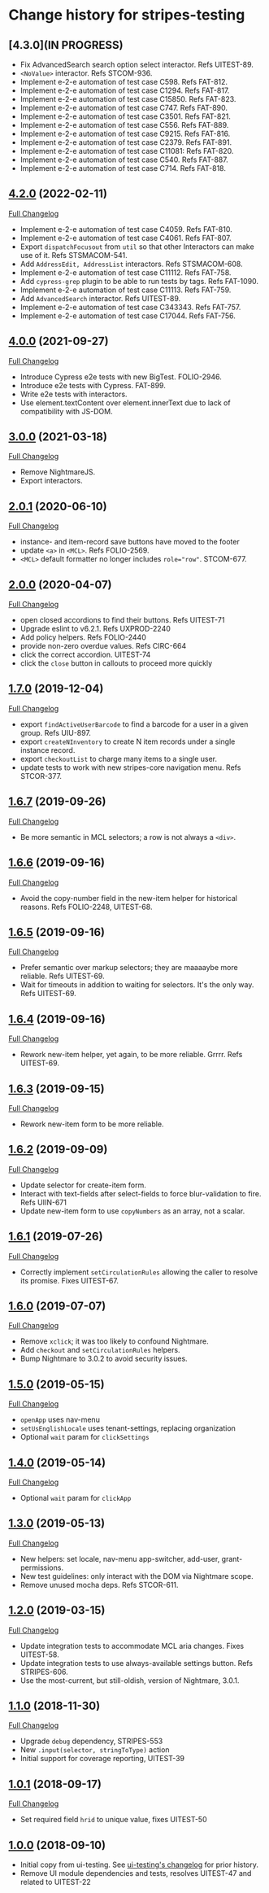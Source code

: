 # Change history for stripes-testing

## [4.3.0](IN PROGRESS)

* Fix AdvancedSearch search option select interactor. Refs UITEST-89.
* `<NoValue>` interactor. Refs STCOM-936.
* Implement e-2-e automation of test case C598. Refs FAT-812.
* Implement e-2-e automation of test case C1294. Refs FAT-817.
* Implement e-2-e automation of test case C15850. Refs FAT-823.
* Implement e-2-e automation of test case C747. Refs FAT-890.
* Implement e-2-e automation of test case C3501. Refs FAT-821.
* Implement e-2-e automation of test case C556. Refs FAT-889.
* Implement e-2-e automation of test case C9215. Refs FAT-816.
* Implement e-2-e automation of test case C2379. Refs FAT-891.
* Implement e-2-e automation of test case C11081: Refs FAT-820.
* Implement e-2-e automation of test case C540. Refs FAT-887.
* Implement e-2-e automation of test case C714. Refs FAT-818.

## [4.2.0](https://github.com/folio-org/stripes-testing/tree/v4.2.0) (2022-02-11)
[Full Changelog](https://github.com/folio-org/stripes-testing/compare/v4.0.0...v4.2.0)

* Implement e-2-e automation of test case C4059. Refs FAT-810.
* Implement e-2-e automation of test case C4061. Refs FAT-807.
* Export `dispatchFocusout` from `util` so that other Interactors can make use of it. Refs STSMACOM-541.
* Add `AddressEdit, AddressList` interactors. Refs STSMACOM-608.
* Implement e-2-e automation of test case C11112. Refs FAT-758.
* Add `cypress-grep` plugin to be able to run tests by tags. Refs FAT-1090.
* Implement e-2-e automation of test case C11113. Refs FAT-759.
* Add `AdvancedSearch` interactor. Refs UITEST-89.
* Implement e-2-e automation of test case C343343. Refs FAT-757.
* Implement e-2-e automation of test case C17044. Refs FAT-756.

## [4.0.0](https://github.com/folio-org/stripes-testing/tree/v4.0.0) (2021-09-27)
[Full Changelog](https://github.com/folio-org/stripes-testing/compare/v3.0.0...v4.0.0)

* Introduce Cypress e2e tests with new BigTest. FOLIO-2946.
* Introduce e2e tests with Cypress. FAT-899.
* Write e2e tests with interactors.
* Use element.textContent over element.innerText due to lack of compatibility with JS-DOM.

## [3.0.0](https://github.com/folio-org/stripes-testing/tree/v3.0.0) (2021-03-18)
[Full Changelog](https://github.com/folio-org/stripes-testing/compare/v2.0.1...v3.0.0)

* Remove NightmareJS.
* Export interactors.

## [2.0.1](https://github.com/folio-org/stripes-testing/tree/v2.0.1) (2020-06-10)
[Full Changelog](https://github.com/folio-org/stripes-testing/compare/v2.0.0...v2.0.1)

* instance- and item-record save buttons have moved to the footer
* update `<a>` in `<MCL>`. Refs FOLIO-2569.
* `<MCL>` default formatter no longer includes `role="row"`. STCOM-677.

## [2.0.0](https://github.com/folio-org/stripes-testing/tree/v2.0.0) (2020-04-07)
[Full Changelog](https://github.com/folio-org/stripes-testing/compare/v1.7.0...v2.0.0)

* open closed accordions to find their buttons. Refs UITEST-71
* Upgrade eslint to v6.2.1. Refs UXPROD-2240
* Add policy helpers. Refs FOLIO-2440
* provide non-zero overdue values. Refs CIRC-664
* click the correct accordion. UITEST-74
* click the `close` button in callouts to proceed more quickly

## [1.7.0](https://github.com/folio-org/stripes-testing/tree/v1.7.0) (2019-12-04)
[Full Changelog](https://github.com/folio-org/stripes-testing/compare/v1.6.7...v1.7.0)

* export `findActiveUserBarcode` to find a barcode for a user in a given group. Refs UIU-897.
* export `createNInventory` to create N item records under a single instance record.
* export `checkoutList` to charge many items to a single user.
* update tests to work with new stripes-core navigation menu. Refs STCOR-377.

## [1.6.7](https://github.com/folio-org/stripes-testing/tree/v1.6.7) (2019-09-26)
[Full Changelog](https://github.com/folio-org/stripes-testing/compare/v1.6.6...v1.6.7)

* Be more semantic in MCL selectors; a row is not always a `<div>`.

## [1.6.6](https://github.com/folio-org/stripes-testing/tree/v1.6.6) (2019-09-16)
[Full Changelog](https://github.com/folio-org/stripes-testing/compare/v1.6.5...v1.6.6)

* Avoid the copy-number field in the new-item helper for historical reasons. Refs FOLIO-2248, UITEST-68.

## [1.6.5](https://github.com/folio-org/stripes-testing/tree/v1.6.5) (2019-09-16)
[Full Changelog](https://github.com/folio-org/stripes-testing/compare/v1.6.4...v1.6.5)

* Prefer semantic over markup selectors; they are maaaaybe more reliable. Refs UITEST-69.
* Wait for timeouts in addition to waiting for selectors. It's the only way. Refs UITEST-69.

## [1.6.4](https://github.com/folio-org/stripes-testing/tree/v1.6.4) (2019-09-16)
[Full Changelog](https://github.com/folio-org/stripes-testing/compare/v1.6.3...v1.6.4)

* Rework new-item helper, yet again, to be more reliable. Grrrr. Refs UITEST-69.

## [1.6.3](https://github.com/folio-org/stripes-testing/tree/v1.6.3) (2019-09-15)
[Full Changelog](https://github.com/folio-org/stripes-testing/compare/v1.6.2...v1.6.3)

* Rework new-item form to be more reliable.

## [1.6.2](https://github.com/folio-org/stripes-testing/tree/v1.6.2) (2019-09-09)
[Full Changelog](https://github.com/folio-org/stripes-testing/compare/v1.6.1...v1.6.2)

* Update selector for create-item form.
* Interact with text-fields after select-fields to force blur-validation to fire. Refs UIIN-671
* Update new-item form to use `copyNumbers` as an array, not a scalar.

## [1.6.1](https://github.com/folio-org/stripes-testing/tree/v1.6.1) (2019-07-26)
[Full Changelog](https://github.com/folio-org/stripes-testing/compare/v1.6.0...v1.6.1)

* Correctly implement `setCirculationRules` allowing the caller to resolve its promise.  Fixes UITEST-67.

## [1.6.0](https://github.com/folio-org/stripes-testing/tree/v1.6.0) (2019-07-07)
[Full Changelog](https://github.com/folio-org/stripes-testing/compare/v1.5.0...v1.6.0)

* Remove `xclick`; it was too likely to confound Nightmare.
* Add `checkout` and `setCirculationRules` helpers.
* Bump Nightmare to 3.0.2 to avoid security issues.

## [1.5.0](https://github.com/folio-org/stripes-testing/tree/v1.5.0) (2019-05-15)
[Full Changelog](https://github.com/folio-org/stripes-testing/compare/v1.4.0...v1.5.0)

* `openApp` uses nav-menu
* `setUsEnglishLocale` uses tenant-settings, replacing organization
* Optional `wait` param for `clickSettings`

## [1.4.0](https://github.com/folio-org/stripes-testing/tree/v1.4.0) (2019-05-14)
[Full Changelog](https://github.com/folio-org/stripes-testing/compare/v1.3.0...v1.4.0)

* Optional `wait` param for `clickApp`

## [1.3.0](https://github.com/folio-org/stripes-testing/tree/v1.3.0) (2019-05-13)
[Full Changelog](https://github.com/folio-org/stripes-testing/compare/v1.2.0...v1.3.0)

* New helpers: set locale, nav-menu app-switcher, add-user, grant-permissions.
* New test guidelines: only interact with the DOM via Nightmare scope.
* Remove unused mocha deps. Refs STCOR-611.

## [1.2.0](https://github.com/folio-org/stripes-testing/tree/v1.2.0) (2019-03-15)
[Full Changelog](https://github.com/folio-org/stripes-testing/compare/v1.1.0...v1.2.0)

* Update integration tests to accommodate MCL aria changes. Fixes UITEST-58.
* Update integration tests to use always-available settings button. Refs STRIPES-606.
* Use the most-current, but still-oldish, version of Nightmare, 3.0.1.

## [1.1.0](https://github.com/folio-org/stripes-testing/tree/v1.1.0) (2018-11-30)
[Full Changelog](https://github.com/folio-org/stripes-testing/compare/v1.0.1...v1.1.0)

* Upgrade `debug` dependency, STRIPES-553
* New `.input(selector, stringToType)` action
* Initial support for coverage reporting, UITEST-39

## [1.0.1](https://github.com/folio-org/stripes-testing/tree/v1.0.1) (2018-09-17)
[Full Changelog](https://github.com/folio-org/stripes-testing/compare/v1.0.0...v1.0.1)

* Set required field `hrid` to unique value, fixes UITEST-50

## [1.0.0](https://github.com/folio-org/stripes-testing/tree/v1.0.0) (2018-09-10)

* Initial copy from ui-testing.  See [ui-testing's changelog](https://github.com/folio-org/ui-testing/blob/2a604a6698f6e0d32e68ed8e566c7bfbefa75e92/CHANGELOG.md) for prior history.
* Remove UI module dependencies and tests, resolves UITEST-47 and related to UITEST-22
